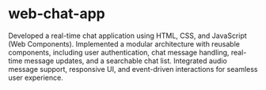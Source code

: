 # web-chat-app

Developed a real-time chat application using HTML, CSS, and JavaScript (Web Components). Implemented a modular architecture with reusable components, including user authentication, chat message handling, real-time message updates, and a searchable chat list. Integrated audio message support, responsive UI, and event-driven interactions for seamless user experience.


